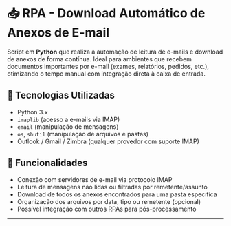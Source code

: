 # 📥 RPA - Download Automático de Anexos de E-mail

Script em **Python** que realiza a automação de leitura de e-mails e download de anexos de forma contínua. Ideal para ambientes que recebem documentos importantes por e-mail (exames, relatórios, pedidos, etc.), otimizando o tempo manual com integração direta à caixa de entrada.

## 🔧 Tecnologias Utilizadas

- Python 3.x  
- `imaplib` (acesso a e-mails via IMAP)  
- `email` (manipulação de mensagens)  
- `os`, `shutil` (manipulação de arquivos e pastas)  
- Outlook / Gmail / Zimbra (qualquer provedor com suporte IMAP)

## 🧠 Funcionalidades

- Conexão com servidores de e-mail via protocolo IMAP
- Leitura de mensagens não lidas ou filtradas por remetente/assunto
- Download de todos os anexos encontrados para uma pasta específica
- Organização dos arquivos por data, tipo ou remetente (opcional)
- Possível integração com outros RPAs para pós-processamento

---
